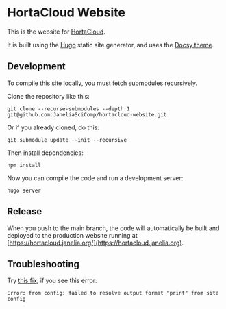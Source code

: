# HortaCloud Website

This is the website for [HortaCloud](https://github.com/JaneliaSciComp/hortacloud).

It is built using the [Hugo](https://gohugo.io) static site generator, and uses the [Docsy theme](https://docsy.dev).

## Development

To compile this site locally, you must fetch submodules recursively.

Clone the repository like this:

    git clone --recurse-submodules --depth 1 git@github.com:JaneliaSciComp/hortacloud-website.git

Or if you already cloned, do this:

    git submodule update --init --recursive

Then install dependencies:

    npm install

Now you can compile the code and run a development server:

    hugo server

## Release

When you push to the main branch, the code will automatically be built and deployed to the production website running at [https://hortacloud.janelia.org/](https://hortacloud.janelia.org).

## Troubleshooting

Try [this fix](https://wowchemy.com/docs/hugo-tutorials/troubleshooting/#error-failed-to-resolve-output-format), if you see this error:

    Error: from config: failed to resolve output format "print" from site config

